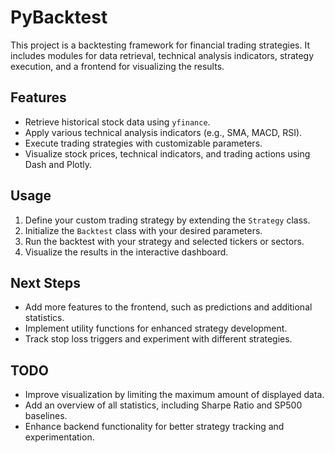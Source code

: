 # PyBacktest

This project is a backtesting framework for financial trading strategies. It includes modules for data retrieval, technical analysis indicators, strategy execution, and a frontend for visualizing the results.

## Features
- Retrieve historical stock data using `yfinance`.
- Apply various technical analysis indicators (e.g., SMA, MACD, RSI).
- Execute trading strategies with customizable parameters.
- Visualize stock prices, technical indicators, and trading actions using Dash and Plotly.

## Usage
1. Define your custom trading strategy by extending the `Strategy` class.
2. Initialize the `Backtest` class with your desired parameters.
3. Run the backtest with your strategy and selected tickers or sectors.
4. Visualize the results in the interactive dashboard.

## Next Steps
- Add more features to the frontend, such as predictions and additional statistics.
- Implement utility functions for enhanced strategy development.
- Track stop loss triggers and experiment with different strategies.

## TODO
- Improve visualization by limiting the maximum amount of displayed data.
- Add an overview of all statistics, including Sharpe Ratio and SP500 baselines.
- Enhance backend functionality for better strategy tracking and experimentation.